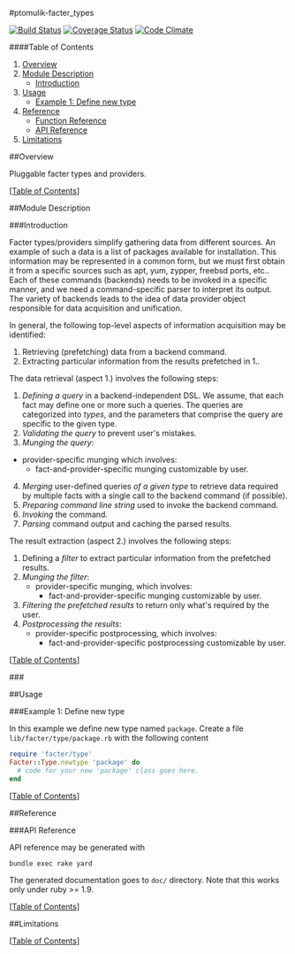 #ptomulik-facter\_types

[![Build Status](https://travis-ci.org/ptomulik/facter-types.png?branch=master)](https://travis-ci.org/ptomulik/facter-types)
[![Coverage Status](https://coveralls.io/repox/ptomulik/facter-types/badge.png)](https://coveralls.io/r/ptomulik/facter-types)
[![Code Climate](https://codeclimate.com/github/ptomulik/facter-types.png)](https://codeclimate.com/github/ptomulik/facter-types)

####<a id="table-of-contents"></a>Table of Contents

1. [Overview](#overview)
2. [Module Description](#module-description)
   * [Introduction](#introduction)
3. [Usage](#usage)
   * [Example 1: Define new type](#example-1-define-new-type)
4. [Reference](#reference)
   * [Function Reference](#function-reference)
   * [API Reference](#api-reference)
5. [Limitations](#limitations)

##<a id="overview"></a>Overview

Pluggable facter types and providers. 

[[Table of Contents](#table-of-contents)]

##<a id="module-description"></a>Module Description

###<a id="introduction"></a>Introduction

Facter types/providers simplify gathering data from different sources. An
example of such a data is a list of packages available for installation. This
information may be represented in a common form, but we must first obtain
it from a specific sources such as apt, yum, zypper, freebsd ports, etc.. Each
of these commands (backends) needs to be invoked in a specific manner, and we
need a command-specific parser to interpret its output. The variety of backends
leads to the idea of data provider object responsible for data acquisition and
unification.

In general, the following top-level aspects of information acquisition may be
identified: 

1. Retrieving (prefetching) data from a backend command.
2. Extracting particular information from the results prefetched in 1..

The data retrieval (aspect 1.) involves the following steps: 

1. *Defining a query* in a backend-independent DSL. We assume, that each fact
   may define one or more such a queries. The queries are categorized into
   *types*, and the parameters that comprise the query are specific to the
   given type.
2. *Validating the query* to prevent user's mistakes.
3. *Munging the query*:
  - provider-specific munging which involves:
    - fact-and-provider-specific munging customizable by user.
4. *Merging* user-defined queries *of a given type* to retrieve data required
   by multiple facts with a single call to the backend command (if possible).
5. *Preparing command line string* used to invoke the backend command.
6. *Invoking* the command.
7. *Parsing* command output and caching the parsed results.

The result extraction (aspect 2.) involves the following steps:

1. Defining a *filter* to extract particular information from the prefetched
   results.
2. *Munging the filter*:
   - provider-specific munging, which involves:
     - fact-and-provider-specific munging customizable by user.
3. *Filtering the prefetched results* to return only what's required by the
   user.
4. *Postprocessing the results*:
   - provider-specific postprocessing, which involves:
     - fact-and-provider-specific postprocessing customizable by user.


[[Table of Contents](#table-of-contents)]

###<a id="validating-query">

##<a id="usage"></a>Usage

###<a id="example-1-define-new-type"></a>Example 1: Define new type

In this example we define new type named ``package``. Create a file
``lib/facter/type/package.rb`` with the following content

```ruby
require 'facter/type'
Facter::Type.newtype 'package' do
  # code for your new 'package' class goes here.
end
```

[[Table of Contents](#table-of-contents)]

##<a id="reference"></a>Reference

###<a id="api-reference"></a>API Reference

API reference may be generated with

```console
bundle exec rake yard
```

The generated documentation goes to `doc/` directory. Note that this works only
under ruby >= 1.9.

[[Table of Contents](#table-of-contents)]

##Limitations

[[Table of Contents](#table-of-contents)]

